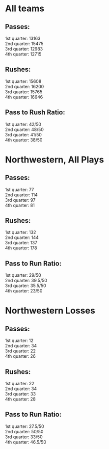 # All teams

## Passes:

1st quarter: 13163  
2nd quarter: 15475  
3rd quarter: 12983  
4th quarter: 12715  

## Rushes:

1st quarter: 15608  
2nd quarter: 16200  
3rd quarter: 15765  
4th quarter: 16646  

## Pass to Rush Ratio:

1st quarter: 42/50  
2nd quarter: 48/50  
3rd quarter: 41/50  
4th quarter: 38/50  

# Northwestern, All Plays

## Passes:

1st quarter: 77  
2nd quarter: 114  
3rd quarter: 97  
4th quarter: 81  

## Rushes:

1st quarter: 132  
2nd quarter: 144  
3rd quarter: 137   
4th quarter: 178  

## Pass to Run Ratio:

1st quarter: 29/50  
2nd quarter: 39.5/50  
3rd quarter: 35.5/50  
4th quarter: 23/50

# Northwestern Losses

## Passes:

1st quarter: 12  
2nd quarter: 34  
3rd quarter: 22  
4th quarter: 26  

## Rushes:

1st quarter: 22  
2nd quarter: 34  
3rd quarter: 33  
4th quarter: 28  

## Pass to Run Ratio:

1st quarter: 27.5/50  
2nd quarter: 50/50  
3rd quarter: 33/50  
4th quarter: 46.5/50
